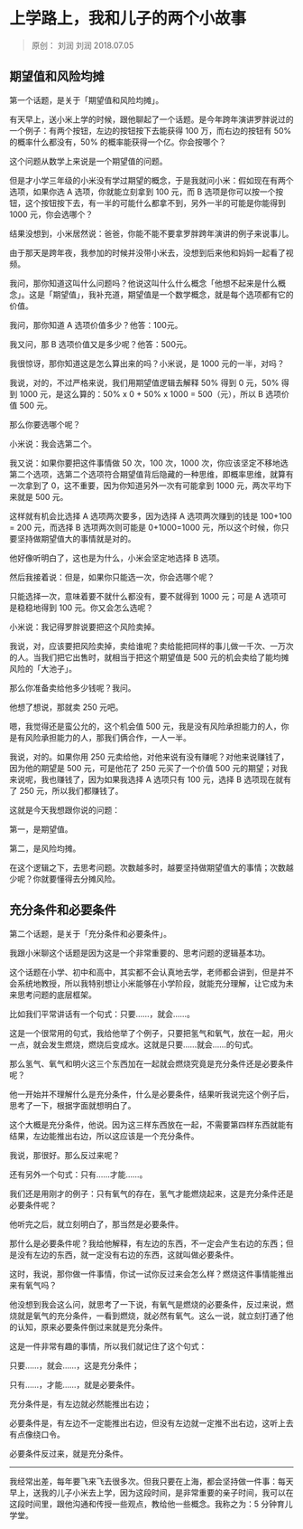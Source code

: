 # 上学路上，我和儿子的两个小故事
> 原创： 刘润  刘润  2018.07.05

## 期望值和风险均摊

第一个话题，是关于「期望值和风险均摊」。

有天早上，送小米上学的时候，跟他聊起了一个话题。是今年跨年演讲罗胖说过的一个例子：有两个按钮，左边的按钮按下去能获得 100 万，而右边的按钮有 50% 的概率什么都没有，50% 的概率能获得一个亿。你会按哪个？

这个问题从数学上来说是一个期望值的问题。

但是才小学三年级的小米没有学过期望的概念，于是我就问小米：假如现在有两个选项，如果你选 A 选项，你就能立刻拿到 100 元，而 B 选项是你可以按一个按钮，这个按钮按下去，有一半的可能什么都拿不到，另外一半的可能是你能得到 1000 元，你会选哪个？

结果没想到，小米居然说：爸爸，你能不能不要拿罗胖跨年演讲的例子来说事儿。

由于那天是跨年夜，我参加的时候并没带小米去，没想到后来他和妈妈一起看了视频。

我问，那你知道这叫什么问题吗？他说这叫什么什么概念「他想不起来是什么概念」。这是「期望值」，我补充道，期望值是一个数学概念，就是每个选项都有它的价值。

我问，那你知道 A 选项价值多少？他答：100元。

我又问，那 B 选项价值又是多少呢？他答：500元。

我很惊讶，那你知道这是怎么算出来的吗？小米说，是 1000 元的一半，对吗？

我说，对的，不过严格来说，我们用期望值逻辑去解释 50% 得到 0 元，50% 得到 1000 元，是这么算的：50% x 0 + 50% x 1000 = 500（元），所以 B 选项价值 500 元。

那么你要选哪个呢？

小米说：我会选第二个。

我又说：如果你要把这件事情做 50 次，100 次，1000 次，你应该坚定不移地选第二个选项，选第二个选项符合期望值背后隐藏的一种思维，即概率思维，就算有一次拿到了 0，这不重要，因为你知道另外一次有可能拿到 1000 元，两次平均下来就是 500 元。

这样就有机会比选择 A 选项两次要多，因为选择 A 选项两次赚到的钱是 100+100 = 200 元，而选择 B 选项两次则可能是 0+1000=1000 元，所以这个时候，你只要坚持做期望值大的事情就是对的。

他好像听明白了，这也是为什么，小米会坚定地选择 B 选项。

然后我接着说：但是，如果你只能选一次，你会选哪个呢？

只能选择一次，意味着要不就什么都没有，要不就得到 1000 元；可是 A 选项可是稳稳地得到 100 元。你又会怎么选呢？

小米说：我记得罗胖说要把这个风险卖掉。

我说，对，应该要把风险卖掉，卖给谁呢？卖给能把同样的事儿做一千次、一万次的人。当我们把它出售时，就相当于把这个期望值是 500 元的机会卖给了能均摊风险的「大池子」。

那么你准备卖给他多少钱呢？我问。

他想了想说，那就卖 250 元吧。

嗯，我觉得还是蛮公允的，这个机会值 500 元，我是没有风险承担能力的人，你是有风险承担能力的人，那我们俩合作，一人一半。

我说，对的。如果你用 250 元卖给他，对他来说有没有赚呢？对他来说赚钱了，因为他的期望是 500 元，可是他花了 250 元买了一个价值 500 元的期望；对我来说呢，我也赚钱了，因为如果我选择 A 选项只有 100 元，选择 B 选项现在就有了 250 元，所以我们都赚钱了。

这就是今天我想跟你说的问题：

第一，是期望值。

第二，是风险均摊。

在这个逻辑之下，去思考问题。次数越多时，越要坚持做期望值大的事情；次数越少呢？你就要懂得去分摊风险。 

## 充分条件和必要条件

第二个话题，是关于「充分条件和必要条件」。

我跟小米聊这个话题是因为这是一个非常重要的、思考问题的逻辑基本功。

这个话题在小学、初中和高中，其实都不会认真地去学，老师都会讲到，但是并不会系统地教授，所以我特别想让小米能够在小学阶段，就能充分理解，让它成为未来思考问题的底层框架。

比如我们平常讲话有一个句式：只要……，就会……。

这是一个很常用的句式，我给他举了个例子，只要把氢气和氧气，放在一起，用火一点，就会发生燃烧，燃烧后变成水。这就是只要……就会……的句式。

那么氢气、氧气和明火这三个东西加在一起就会燃烧究竟是充分条件还是必要条件呢？

他一开始并不理解什么是充分条件，什么是必要条件，结果听我说完这个例子后，思考了一下，根据字面就想明白了。

这个大概是充分条件，他说。因为这三样东西放在一起，不需要第四样东西就能有结果，左边能推出右边，所以这应该是一个充分条件。

我说，那很好。那么反过来呢？

还有另外一个句式：只有……才能……。

我们还是用刚才的例子：只有氧气的存在，氢气才能燃烧起来，这是充分条件还是必要条件呢？

他听完之后，就立刻明白了，那当然是必要条件。

那什么是必要条件呢？我给他解释，有左边的东西，不一定会产生右边的东西；但是没有左边的东西，就一定没有右边的东西，这就叫做必要条件。

这时，我说，那你做一件事情，你试一试你反过来会怎么样？燃烧这件事情能推出来有氧气吗？

他没想到我会这么问，就思考了一下说，有氧气是燃烧的必要条件，反过来说，燃烧就是氧气的充分条件，一看到燃烧，就必然有氧气。这么一说，就立刻打通了他的认知，原来必要条件倒过来就是充分条件。

这是一件非常有趣的事情，所以我们就记住了这个句式：

只要……，就会……，这是充分条件；

只有……，才能……，就是必要条件。

充分条件是，有左边就必然能推出右边；

必要条件是，有左边不一定能推出右边，但没有左边就一定推不出右边，这听上去有点像绕口令。

必要条件反过来，就是充分条件。

***

我经常出差，每年要飞来飞去很多次。但我只要在上海，都会坚持做一件事：每天早上，送我的儿子小米去上学，因为这段时间，是非常重要的亲子时间，我可以在这段时间里，跟他沟通和传授一些观点，教给他一些概念。我称之为：5 分钟育儿学堂。



